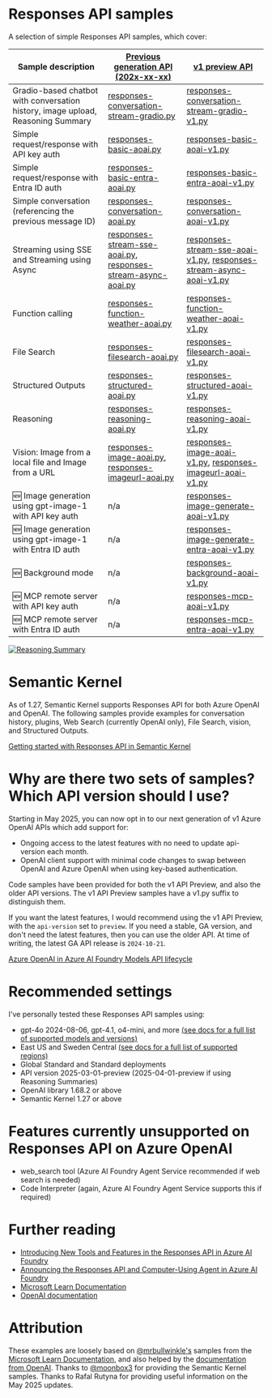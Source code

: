 # Responses API samples
A selection of simple Responses API samples, which cover:

| Sample description                                                                 | [Previous generation API (202x-xx-xx)](#why-are-there-two-sets-of-samples-which-api-version-should-i-use) | [v1 preview API](#why-are-there-two-sets-of-samples-which-api-version-should-i-use)                  |
| ------------------------------------------------------------------------------- | ----------------------------------------------------------------------------------------------------------------------------------------------- | ------------------------------------------------------------------------------------------------------------------------------------------ |
| Gradio-based chatbot with conversation history, image upload, Reasoning Summary | [responses-conversation-stream-gradio.py](responses-conversation-stream-gradio.py)                                                              | [responses-conversation-stream-gradio-v1.py](responses-conversation-stream-gradio-v1.py)                                                   |
| Simple request/response with API key auth                                                        | [responses-basic-aoai.py](responses-basic-aoai.py)                                                                                              | [responses-basic-aoai-v1.py](responses-basic-aoai-v1.py)                                                                                   |
| Simple request/response with Entra ID auth                                                        | [responses-basic-entra-aoai.py](responses-basic-entra-aoai.py)                                                                                              | [responses-basic-entra-aoai-v1.py](responses-basic-entra-aoai-v1.py)                                                                                   |
| Simple conversation (referencing the previous message ID)                       | [responses-conversation-aoai.py](responses-conversation-aoai.py)                                                                                | [responses-conversation-aoai-v1.py](responses-conversation-aoai-v1.py)                                                                     |
| Streaming using SSE and Streaming using Async                                   | [responses-stream-sse-aoai.py](responses-stream-sse-aoai.py), [responses-stream-async-aoai.py](responses-stream-async-aoai.py)                  | [responses-stream-sse-aoai-v1.py](responses-stream-sse-aoai-v1.py), [responses-stream-async-aoai-v1.py](responses-stream-async-aoai-v1.py) |
| Function calling                                                                | [responses-function-weather-aoai.py](responses-function-weather-aoai.py)                                                                        | [responses-function-weather-aoai-v1.py](responses-function-weather-aoai-v1.py)                                                             |
| File Search                                                                     | [responses-filesearch-aoai.py](responses-filesearch-aoai.py)                                                                                    | [responses-filesearch-aoai-v1.py](responses-filesearch-aoai-v1.py)                                                                         |
| Structured Outputs                                                              | [responses-structured-aoai.py](responses-structured-aoai.py)                                                                                    | [responses-structured-aoai-v1.py](responses-structured-aoai-v1.py)                                                                         |
| Reasoning                                                                       | [responses-reasoning-aoai.py](responses-reasoning-aoai.py)                                                                                      | [responses-reasoning-aoai-v1.py](responses-reasoning-aoai-v1.py)                                                                           |
| Vision: Image from a local file and Image from a URL                            | [responses-image-aoai.py](responses-image-aoai.py), [responses-imageurl-aoai.py](responses-imageurl-aoai.py)                                    | [responses-image-aoai-v1.py](responses-image-aoai-v1.py), [responses-imageurl-aoai-v1.py](responses-imageurl-aoai-v1.py)                   |
| 🆕 Image generation using gpt-image-1 with API key auth                         | n/a                                                                                                                                             | [responses-image-generate-aoai-v1.py](responses-image-generate-aoai-v1.py)                                                                 |
| 🆕 Image generation using gpt-image-1 with Entra ID auth                        | n/a                                                                                                                                             | [responses-image-generate-entra-aoai-v1.py](responses-image-generate-entra-aoai-v1.py)                                                     |
| 🆕 Background mode                                                              | n/a                                                                                                                                             | [responses-background-aoai-v1.py](responses-background-aoai-v1.py)                                                                         |
| 🆕 MCP remote server with API key auth                                                               | n/a                                                                                                                                             | [responses-mcp-aoai-v1.py](responses-mcp-aoai-v1.py)                                                                         |
| 🆕 MCP remote server with Entra ID auth                                                            | n/a                                                                                                                                             | [responses-mcp-entra-aoai-v1.py](responses-mcp-entra-aoai-v1.py)                                                                         |

[![Reasoning Summary](https://github.com/user-attachments/assets/9e1ab1b8-8c3d-4ccf-911e-3c7711abe947)](responses-conversation-stream-gradio.py)

# Semantic Kernel 
As of 1.27, Semantic Kernel supports Responses API for both Azure OpenAI and OpenAI. The following samples provide examples for conversation history, plugins, Web Search (currently OpenAI only), File Search, vision, and Structured Outputs.

[Getting started with Responses API in Semantic Kernel](https://github.com/microsoft/semantic-kernel/tree/main/python/samples/getting_started_with_agents/openai_responses)

# Why are there two sets of samples? Which API version should I use?
Starting in May 2025, you can now opt in to our next generation of v1 Azure OpenAI APIs which add support for:
- Ongoing access to the latest features with no need to update api-version each month.
- OpenAI client support with minimal code changes to swap between OpenAI and Azure OpenAI when using key-based authentication.

Code samples have been provided for both the v1 API Preview, and also the older API versions. The v1 API Preview samples have a v1.py suffix to distinguish them.

If you want the latest features, I would recommend using the v1 API Preview, with the `api-version` set to `preview`.
If you need a stable, GA version, and don't need the latest features, then you can use the older API. At time of writing, the latest GA API release is `2024-10-21`.

[Azure OpenAI in Azure AI Foundry Models API lifecycle](https://learn.microsoft.com/en-us/azure/ai-services/openai/api-version-lifecycle?tabs=key#api-evolution)

# Recommended settings

I've personally tested these Responses API samples using:

- gpt-4o 2024-08-06, gpt-4.1, o4-mini, and more [(see docs for a full list of supported models and versions)](https://learn.microsoft.com/azure/ai-services/openai/how-to/responses?tabs=python-secure#model-support)
- East US and Sweden Central [(see docs for a full list of supported regions)](https://learn.microsoft.com/azure/ai-services/openai/how-to/responses?tabs=python-secure#region-availability)
- Global Standard and Standard deployments
- API version 2025-03-01-preview (2025-04-01-preview if using Reasoning Summaries)
- OpenAI library 1.68.2 or above
- Semantic Kernel 1.27 or above

# Features currently unsupported on Responses API on Azure OpenAI
- web_search tool (Azure AI Foundry Agent Service recommended if web search is needed)
- Code Interpreter (again, Azure AI Foundry Agent Service supports this if required)

# Further reading
- [Introducing New Tools and Features in the Responses API in Azure AI Foundry](https://devblogs.microsoft.com/foundry/introducing-new-tools-and-features-in-the-responses-api-in-azure-ai-foundry/)
- [Announcing the Responses API and Computer-Using Agent in Azure AI Foundry](https://azure.microsoft.com/blog/announcing-the-responses-api-and-computer-using-agent-in-azure-ai-foundry/)
- [Microsoft Learn Documentation](https://learn.microsoft.com/azure/ai-services/openai/how-to/responses)
- [OpenAI documentation](https://platform.openai.com/docs/api-reference/responses/create)

# Attribution
These examples are loosely based on [@mrbullwinkle's](https://github.com/mrbullwinkle) samples from the [Microsoft Learn Documentation](https://learn.microsoft.com/azure/ai-services/openai/how-to/responses), and also helped by the [documentation from OpenAI](https://platform.openai.com/docs/api-reference/responses/create). Thanks to [@moonbox3](https://github.com/moonbox3) for providing the Semantic Kernel samples. Thanks to Rafal Rutyna for providing useful information on the May 2025 updates.
